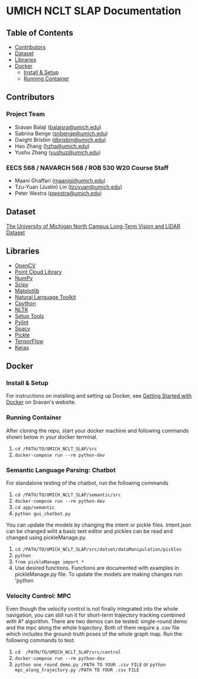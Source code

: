 # UMICH NCLT SLAP Documentation <!-- omit in toc -->

## Table of Contents <!-- omit in toc -->
- [Contributors](#contributors)
- [Dataset](#dataset)
- [Libraries](#libraries)
- [Docker](#docker)
  - [Install & Setup](#install--setup)
  - [Running Container](#running-container)

## Contributors

### Project Team <!-- omit in toc -->

- Sravan Balaji ([balajsra@umich.edu](mailto:balajsra@umich.edu))
- Sabrina Benge ([snbenge@umich.edu](mailto:snbenge@umich.edu))
- Dwight Brisbin ([dbrisbin@umich.edu](mailto:dbrisbin@umich.edu))
- Hao Zhang ([hzha@umich.edu](mailto:hzha@umich.edu))
- Yushu Zhang ([yushuz@umich.edu](mailto:yushuz@umich.edu))

### EECS 568 / NAVARCH 568 / ROB 530 W20 Course Staff <!-- omit in toc -->

- Maani Ghaffari ([maanigj@umich.edu](mailto:maanigj@umich.edu))
- Tzu-Yuan (Justin) Lin ([tzuyuan@umich.edu](mailto:tzuyuan@umich.edu))
- Peter Westra ([pwestra@umich.edu](mailto:pwestra@umich.edu))

## Dataset

[The University of Michigan North Campus Long-Term Vision and LIDAR Dataset](http://robots.engin.umich.edu/nclt/)

## Libraries

- [OpenCV](https://opencv.org/)
- [Point Cloud Library](http://pointclouds.org/)
- [NumPy](https://numpy.org/)
- [Scipy](https://www.scipy.org/)
- [Matplotlib](https://matplotlib.org/)
- [Natural Language Toolkit](https://www.nltk.org/)
- [Cpython](https://pypi.org/project/cPython/)
- [NLTK](https://pypi.org/project/nltk/)
- [Setup Tools](https://pypi.org/project/setuptools/)
- [Pylint](https://pypi.org/project/pylint/)
- [Spacy](https://pypi.org/project/spacy/)
- [Pickle](https://pypi.org/project/pickle-mixin/)
- [TensorFlow](https://pypi.org/project/tensorflow/)
- [Keras](https://pypi.org/project/Keras/)

## Docker

### Install & Setup

For instructions on installing and setting up Docker, see [Getting Started with Docker](https://sravanbalaji.com/Web%20Pages/blog_docker.html) on Sravan's website.

### Running Container

After cloning the repo, start your docker machine and following commands shown below in your docker terminal.

1. `cd /PATH/TO/UMICH_NCLT_SLAP/src`
2. `docker-compose run --rm python-dev`

### Semantic Language Parsing: Chatbot

For standalone testing of the chatbot, run the following commands

1. `cd /PATH/TO/UMICH_NCLT_SLAP/semantic/src`
2. `docker-compose run --rm python-dev`
1. `cd app/semantic`
2. `python gui_chatbot.py`

You can update the models by changing the intent or pickle files. Intent.json can be changed wiht a basic text editor and pickles can be read and changed using pickleManage.py.
1. `cd /PATH/TO/UMICH_NCLT_SLAP/src/datset/dataManipulation/pickles`
2. `python`
3. `from pickleManage import *`
4. Use desired functions. Functions are documented with examples in pickleManage.py file.
To update the models are making changes run:
'python 


### Velocity Control: MPC
Even though the velocity control is not finally integrated into the whole navigation, you can still run it for short-term trajectory tracking combined with A* algorithm. There are two demos can be tested: single-round demo and the mpc along the whole trajectory. Both of them require a .csv file which includes the ground-truth poses of the whole graph map.
Run the following commands to test:
1. `cd  /PATH/TO/UMICH_NCLT_SLAP/src/control`
2. `docker-compose run --rm python-dev`
3. `python one_round_demo.py /PATH TO YOUR .csv FILE` or `python mpc_along_trajectory.py /PATH TO YOUR .csv FILE`

